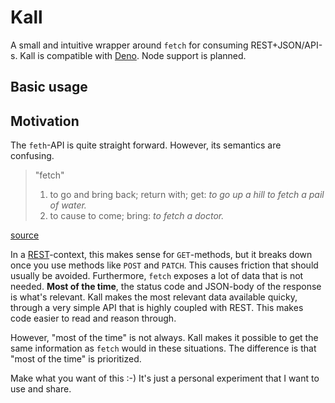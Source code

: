 # Kall  
A small and intuitive wrapper around `fetch` for consuming REST+JSON/API-s.
Kall is compatible with [Deno](https://deno.land). Node support is planned. 

## Basic usage 


## Motivation 
The `feth`-API is quite straight forward. However, its semantics are confusing. 
> "fetch"
> 1. to go and bring back; return with; get: 
> _to go up a hill to fetch a pail of water._
> 2. to cause to come; bring: 
> _to fetch a doctor._

[source](https://www.dictionary.com/browse/fetch)

In a [REST](https://en.wikipedia.org/wiki/Representational_state_transfer)-context, this makes sense for `GET`-methods, but 
it breaks down once you use methods like `POST` and `PATCH`. This causes friction that should usually be avoided. 
Furthermore, `fetch` exposes a lot of data that is not needed. __Most of the time__, the status code and JSON-body of the response 
is what's relevant. Kall makes the most relevant data available quicky, through a very simple API that is highly coupled with 
REST. This makes code easier to read and reason through. 

However, "most of the time" is not always. Kall makes it possible to get the same information as `fetch` would in these situations. 
The difference is that "most of the time" is prioritized. 

Make what you want of this :-) It's just a personal experiment that I want to use and share. 